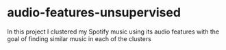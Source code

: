 # audio-features-unsupervised
In this project I clustered my Spotify music using its audio features with the goal of finding similar music in each of the clusters
